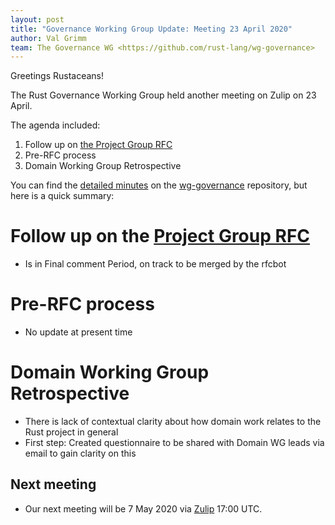 ```yaml
---
layout: post
title: "Governance Working Group Update: Meeting 23 April 2020"
author: Val Grimm
team: The Governance WG <https://github.com/rust-lang/wg-governance>
---
```


Greetings Rustaceans!

The Rust Governance Working Group held another meeting on Zulip on 23 April.

The agenda included:
1. Follow up on [the Project Group RFC](https://github.com/rust-lang/rfcs/pull/2856)
2. Pre-RFC process
3. Domain Working Group Retrospective

You can find the [detailed minutes](https://github.com/rust-lang/wg-governance/blob/master/minutes/2020.04.23.md) on the [wg-governance](https://github.com/rust-lang/wg-governance) repository, but here is a quick summary: 
 
# Follow up on the [Project Group RFC](https://github.com/rust-lang/rfcs/pull/2856)
* Is in Final comment Period, on track to be merged by the rfcbot

#  Pre-RFC process
* No update at present time

#  Domain Working Group Retrospective
* There is lack of contextual clarity about how domain work relates to the Rust project in general
* First step: Created questionnaire to be shared with Domain WG leads via email to gain clarity on this


## Next meeting
* Our next meeting will be 7 May 2020 via [Zulip](https://rust-lang.zulipchat.com/#narrow/stream/223182-wg-governance) 17:00 UTC.

[wg-governance]: https://github.com/rust-lang/wg-governance/
[detailed minutes]: https://github.com/rust-lang/wg-governance/blob/master/minutes/2020.04.23.md
[Zulip thread]: https://rust-lang.zulipchat.com/#narrow/stream/223182-wg-governance/topic/Meeting.2020-05-07
